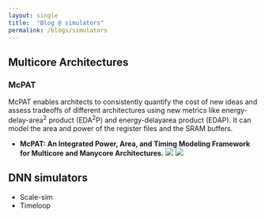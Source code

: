 ```yaml
---
layout: single
title:  "Blog @ simulators"
permalink: /blogs/simulators
---
```


## Multicore Architectures

### McPAT

McPAT enables architects to consistently quantify the cost of new ideas and
assess tradeoffs of different architectures using new metrics like energy-delay-area<sup>2</sup> product (EDA<sup>2</sup>P) and energy-delayarea product (EDAP).
It can model the area and power of the register files and the SRAM buffers.

- **McPAT: An Integrated Power, Area, and Timing Modeling Framework for Multicore and Manycore Architectures.** [![](https://img.shields.io/badge/paper-7EA6E0)](https://perso.ens-lyon.fr/christophe.alias/evalM2/micro09b.pdf) [![](https://img.shields.io/badge/code-B5739D)](https://github.com/HewlettPackard/mcpat)


## DNN simulators

- Scale-sim
- Timeloop



